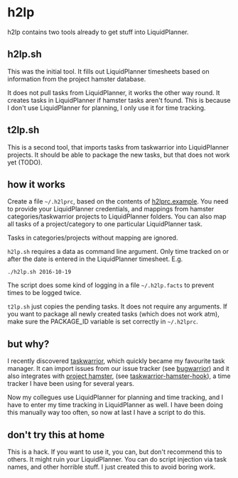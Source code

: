 # h2lp

h2lp contains two tools already to get stuff into LiquidPlanner.

## h2lp.sh

This was the initial tool. It fills out LiquidPlanner timesheets based on
information from the project hamster database.

It does not pull tasks from LiquidPlanner, it works the other way round. It
creates tasks in LiquidPlanner if hamster tasks aren't found. This is because
I don't use LiquidPlanner for planning, I only use it for time tracking.

## t2lp.sh

This is a second tool, that imports tasks from taskwarrior into
LiquidPlanner projects. It should be able to package the new tasks,
but that does not work yet (TODO).

## how it works

Create a file `~/.h2lprc`, based on the contents of [h2lprc.example](h2lprc.example).
You need to provide your LiquidPlanner credentials, and mappings from
hamster categories/taskwarrior projects to LiquidPlanner folders. You
can also map all tasks of a project/category to one particular LiquidPlanner task.

Tasks in categories/projects without mapping are ignored.

`h2lp.sh` requires a data as command line argument. Only
time tracked on or after the date is entered in the LiquidPlanner timesheet.
E.g.

    ./h2lp.sh 2016-10-19

The script does some kind of logging in a file `~/.h2lp.facts` to prevent
times to be logged twice.

`t2lp.sh` just copies the pending tasks. It does not require any arguments.
If you want to package all newly created tasks (which does not work atm),
make sure the PACKAGE_ID variable is set correctly in `~/.h2lprc`.

## but why?

I recently discovered [taskwarrior](https://taskwarrior.org/), which quickly
became my favourite task manager. It can import issues from our issue tracker
(see [bugwarrior](https://github.com/ralphbean/bugwarrior)) and it also
integrates with [project hamster](https://github.com/projecthamster/hamster-gtk),
(see [taskwarrior-hamster-hook](https://github.com/fmeynadier/taskwarrior-hamster-hook)),
a time tracker I have been using for several years.

Now my collegues use LiquidPlanner for planning and time tracking, and I have to
enter my time tracking in LiquidPlanner as well. I have been doing this manually way too often,
so now at last I have a script to do this.

## don't try this at home

This is a hack. If you want to use it, you can, but don't recommend this to
others. It might ruin your LiquidPlanner. You can do script injection via task
names, and other horrible stuff. I just created this to avoid boring work.
